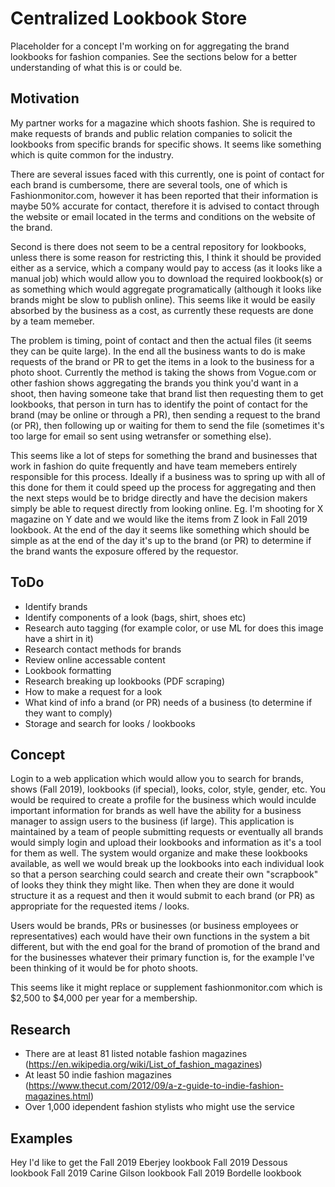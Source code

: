 # Centralized Lookbook Store
Placeholder for a concept I'm working on for aggregating the brand lookbooks for fashion companies. See the sections below for a better understanding of what this is or could be.

## Motivation
My partner works for a magazine which shoots fashion. She is required to make requests of brands and public relation companies to solicit the lookbooks from specific brands for specific shows. It seems like something which is quite common for the industry. 

There are several issues faced with this currently, one is point of contact for each brand is cumbersome, there are several tools, one of which is Fashionmonitor.com, however it has been reported that their information is maybe 50% accurate for contact, therefore it is advised to contact through the website or email located in the terms and conditions on the website of the brand.

Second is there does not seem to be a central repository for lookbooks, unless there is some reason for restricting this, I think it should be provided either as a service, which a company would pay to access (as it looks like a manual job) which would allow you to download the required lookbook(s) or as something which would aggregate programatically (although it looks like brands might be slow to publish online). This seems like it would be easily absorbed by the business as a cost, as currently these requests are done by a team memeber.

The problem is timing, point of contact and then the actual files (it seems they can be quite large). In the end all the business wants to do is make requests of the brand or PR to get the items in a look to the business for a photo shoot. Currently the method is taking the shows from Vogue.com or other fashion shows aggregating the brands you think you'd want in a shoot, then having someone take that brand list then requesting them to get lookbooks, that person in turn has to identify the point of contact for the brand (may be online or through a PR), then sending a request to the brand (or PR), then following up or waiting for them to send the file (sometimes it's too large for email so sent using wetransfer or something else).

This seems like a lot of steps for something the brand and businesses that work in fashion do quite frequently and have team memebers entirely responsible for this process. Ideally if a business was to spring up with all of this done for them it could speed up the process for aggregating and then the next steps would be to bridge directly and have the decision makers simply be able to request directly from looking online. Eg. I'm shooting for X magazine on Y date and we would like the items from Z look in Fall 2019 lookbook. At the end of the day it seems like something which should be simple as at the end of the day it's up to the brand (or PR) to determine if the brand wants the exposure offered by the requestor.

## ToDo
- Identify brands
- Identify components of a look (bags, shirt, shoes etc)
- Research auto tagging (for example color, or use ML for does this image have a shirt in it)
- Research contact methods for brands
- Review online accessable content
- Lookbook formatting
- Research breaking up lookbooks (PDF scraping)
- How to make a request for a look
- What kind of info a brand (or PR) needs of a business (to determine if they want to comply)
- Storage and search for looks / lookbooks

## Concept
Login to a web application which would allow you to search for brands, shows (Fall 2019), lookbooks (if special), looks, color, style, gender, etc. You would be required to create a profile for the business which would inculde important information for brands as well have the ability for a business manager to assign users to the business (if large). This application is maintained by a team of people submitting requests or eventually all brands would simply login and upload their lookbooks and information as it's a tool for them as well. The system would organize and make these lookbooks available, as well we would break up the lookbooks into each individual look so that a person searching could search and create their own "scrapbook" of looks they think they might like. Then when they are done it would structure it as a request and then it would submit to each brand (or PR) as appropriate for the requested items / looks.

Users would be brands, PRs or businesses (or business employees or representatives) each would have their own functions in the system a bit different, but with the end goal for the brand of promotion of the brand and for the businesses whatever their primary function is, for the example I've been thinking of it would be for photo shoots.

This seems like it might replace or supplement fashionmonitor.com which is $2,500 to $4,000 per year for a membership.

## Research
- There are at least 81 listed notable fashion magazines (https://en.wikipedia.org/wiki/List_of_fashion_magazines)
- At least 50 indie fashion magazines (https://www.thecut.com/2012/09/a-z-guide-to-indie-fashion-magazines.html)
- Over 1,000 idependent fashion stylists who might use the service

## Examples
Hey I'd like to get the 
Fall 2019 Eberjey lookbook
Fall 2019 Dessous lookbook
Fall 2019 Carine Gilson lookbook
Fall 2019 Bordelle lookbook
